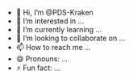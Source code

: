 - 👋 Hi, I’m @PDS-Kraken
- 👀 I’m interested in ...
- 🌱 I’m currently learning ...
- 💞️ I’m looking to collaborate on ...
- 📫 How to reach me ...
- 😄 Pronouns: ...
- ⚡ Fun fact: ...

<!---
PDS-Kraken/PDS-Kraken is a ✨ special ✨ repository because its `README.md` (this file) appears on your GitHub profile.
You can click the Preview link to take a look at your changes.
--->
